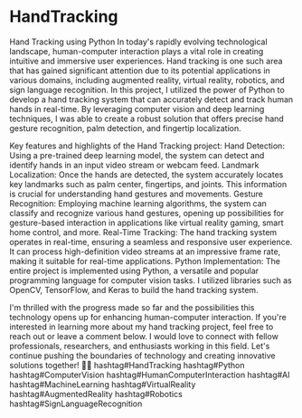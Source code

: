 # HandTracking
Hand Tracking using Python
In today's rapidly evolving technological landscape, human-computer interaction plays a vital role in creating intuitive and immersive user experiences. Hand tracking is one such area that has gained significant attention due to its potential applications in various domains, including augmented reality, virtual reality, robotics, and sign language recognition.
In this project, I utilized the power of Python to develop a hand tracking system that can accurately detect and track human hands in real-time. By leveraging computer vision and deep learning techniques, I was able to create a robust solution that offers precise hand gesture recognition, palm detection, and fingertip localization.

Key features and highlights of the Hand Tracking project:
Hand Detection: Using a pre-trained deep learning model, the system can detect and identify hands in an input video stream or webcam feed.
Landmark Localization: Once the hands are detected, the system accurately locates key landmarks such as palm center, fingertips, and joints. This information is crucial for understanding hand gestures and movements.
Gesture Recognition: Employing machine learning algorithms, the system can classify and recognize various hand gestures, opening up possibilities for gesture-based interaction in applications like virtual reality gaming, smart home control, and more.
Real-Time Tracking: The hand tracking system operates in real-time, ensuring a seamless and responsive user experience. It can process high-definition video streams at an impressive frame rate, making it suitable for real-time applications.
Python Implementation: The entire project is implemented using Python, a versatile and popular programming language for computer vision tasks. I utilized libraries such as OpenCV, TensorFlow, and Keras to build the hand tracking system.

I'm thrilled with the progress made so far and the possibilities this technology opens up for enhancing human-computer interaction. If you're interested in learning more about my hand tracking project, feel free to reach out or leave a comment below. I would love to connect with fellow professionals, researchers, and enthusiasts working in this field.
Let's continue pushing the boundaries of technology and creating innovative solutions together! 🚀💡
hashtag#HandTracking hashtag#Python hashtag#ComputerVision hashtag#HumanComputerInteraction hashtag#AI hashtag#MachineLearning hashtag#VirtualReality hashtag#AugmentedReality hashtag#Robotics hashtag#SignLanguageRecognition
